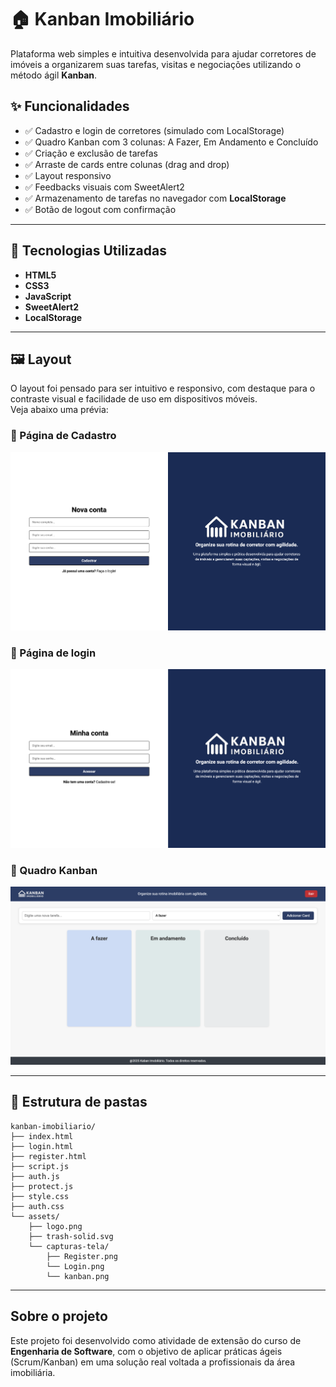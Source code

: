 # 🏠 Kanban Imobiliário

Plataforma web simples e intuitiva desenvolvida para ajudar corretores de imóveis a organizarem suas tarefas, visitas e negociações utilizando o método ágil **Kanban**.

## ✨ Funcionalidades

- ✅ Cadastro e login de corretores (simulado com LocalStorage)
- ✅ Quadro Kanban com 3 colunas: A Fazer, Em Andamento e Concluído
- ✅ Criação e exclusão de tarefas
- ✅ Arraste de cards entre colunas (drag and drop)
- ✅ Layout responsivo
- ✅ Feedbacks visuais com SweetAlert2
- ✅ Armazenamento de tarefas no navegador com **LocalStorage**
- ✅ Botão de logout com confirmação

---

## 🧪 Tecnologias Utilizadas

- **HTML5**
- **CSS3**
- **JavaScript**
- **SweetAlert2**
- **LocalStorage**

---

## 🖼️ Layout

O layout foi pensado para ser intuitivo e responsivo, com destaque para o contraste visual e facilidade de uso em dispositivos móveis.  
Veja abaixo uma prévia:

### 📌 Página de Cadastro
![Register](./assets/capturas-tela/Register.png)

### 📌 Página de login
![Login](./assets/capturas-tela/Login.png)

### 📌 Quadro Kanban
![Kanban](./assets/capturas-tela/Kanban.png)

---

## 📁 Estrutura de pastas

```
kanban-imobiliario/
├── index.html
├── login.html
├── register.html
├── script.js
├── auth.js
├── protect.js
├── style.css
├── auth.css
└── assets/
    ├── logo.png
    ├── trash-solid.svg
    └── capturas-tela/
        ├── Register.png
        └── Login.png
        └── kanban.png
```

---

## Sobre o projeto

Este projeto foi desenvolvido como atividade de extensão do curso de **Engenharia de Software**, com o objetivo de aplicar práticas ágeis (Scrum/Kanban) em uma solução real voltada a profissionais da área imobiliária.



